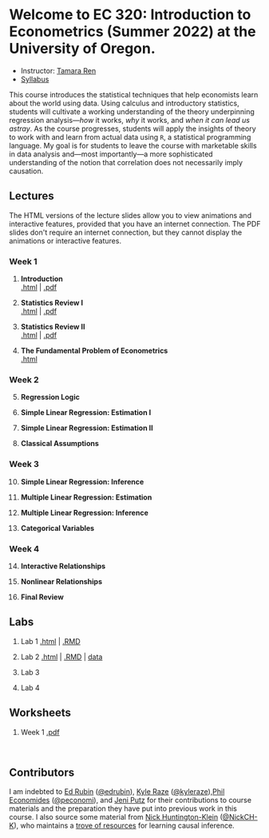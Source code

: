 
# Welcome to EC 320: Introduction to Econometrics (Summer 2022) at the University of Oregon.

- Instructor: [Tamara Ren](https://tamara-ren.com)
- [Syllabus](https://raw.githack.com/tamararen/EC320/master/Syllabus/syllabus.pdf)

This course introduces the statistical techniques that help economists learn about the world using data. Using calculus and introductory statistics, students will cultivate a working understanding of the theory underpinning regression analysis&mdash;*how* it works, *why* it works, and *when it can lead us astray*. As the course progresses, students will apply the insights of theory to work with and learn from actual data using `R`, a statistical programming language. My goal is for students to leave the course with marketable skills in data analysis and&mdash;most importantly&mdash;a more sophisticated understanding of the notion that correlation does not necessarily imply causation.

## Lectures

The HTML versions of the lecture slides allow you to view animations and interactive features, provided that you have an internet connection. The PDF slides don't require an internet connection, but they cannot display the animations or interactive features.

### Week 1 
1. **Introduction** <br> [.html](https://raw.githack.com/tamararen/EC320/master/Lectures/01-Introduction/01-Introduction.html) | [.pdf](https://raw.githack.com/tamararen/EC320/master/Lectures/01-Introduction/01-Introduction.pdf)

2. **Statistics Review I** <br> [.html](https://raw.githack.com/tamararen/EC320/master/Lectures/02-Statistics_Review/02-Statistics_Review.html) | [.pdf](https://raw.githack.com/tamararen/EC320/master/Lectures/02-Statistics_Review/02-Statistics_Review.pdf)

3. **Statistics Review II** <br> [.html](https://raw.githack.com/tamararen/EC320/master/Lectures/03-Statistics_Review/03-Statistics_Review.html) | [.pdf](https://raw.githack.com/tamararen/EC320/master/Lectures/03-Statistics_Review/03-Statistics_Review.pdf)

4. **The Fundamental Problem of Econometrics** <br> 
[.html](https://raw.githack.com/tamararen/EC320/master/Lectures/04-Fundamental_Econometric_Problem/04-Fundamental_Econometric_Problem.html) 
### Week 2 
5. **Regression Logic** <br> 

7. **Simple Linear Regression: Estimation I** <br> 

8. **Simple Linear Regression: Estimation II** <br> 

9. **Classical Assumptions** <br> 

### Week 3

10. **Simple Linear Regression: Inference** <br> 

11. **Multiple Linear Regression: Estimation** <br> 

12. **Multiple Linear Regression: Inference** <br> 

13. **Categorical Variables** <br> 


### Week 4
14. **Interactive Relationships** <br> 

15. **Nonlinear Relationships** <br> 

16. **Final Review** <br> 

## Labs

1. Lab 1 [.html](https://raw.githack.com/tamararen/EC320/master/Lab/Lab1/lab1_markdown.html) | [.RMD](https://raw.githack.com/tamararen/EC320/master/Lab/Lab1/lab1_markdown.Rmd) <br>  

2. Lab 2 [.html](https://raw.githack.com/tamararen/EC320/master/Lab/Lab2/lab2.html) | [.RMD](https://raw.githack.com/tamararen/EC320/master/Lab/Lab2/lab2.Rmd)
| [data](https://raw.githack.com/tamararen/EC320/master/Lab/Lab2/Lab2.csv)   <br>  

3. Lab 3 <br>

4. Lab 4 <br> 


## Worksheets 

1. Week 1 [.pdf](https://raw.githack.com/tamararen/EC320/master/worksheet/week1.pdf) <br>  
<br> 

## Contributors

I am indebted to [Ed Rubin](http://edrub.in/) ([@edrubin](https://github.com/edrubin)), [Kyle Raze](https://kyleraze.com/) ([@kyleraze](https://github.com/kyleraze)),[Phil Economides](https://phil-economedes.com/) ([@peconomi](https://github.com/peconomi)), and [Jeni Putz](https://jenniputz.com) for their contributions to course materials and the preparation  they have put into previous work in this course. 
I also source some material from [Nick Huntington-Klein](https://nickchk.com/) ([@NickCH-K](https://github.com/NickCH-K)), who maintains a [trove of resources](https://nickchk.com/causalgraphs.html) for learning causal inference. 
